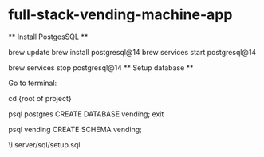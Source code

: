 # full-stack-vending-machine-app

** Install PostgesSQL **

brew update
brew install postgresql@14
brew services start postgresql@14

brew services stop postgresql@14
** Setup database **

Go to terminal:

cd {root of project}    

psql postgres
CREATE DATABASE vending;
exit

psql vending
CREATE SCHEMA vending;

\i server/sql/setup.sql